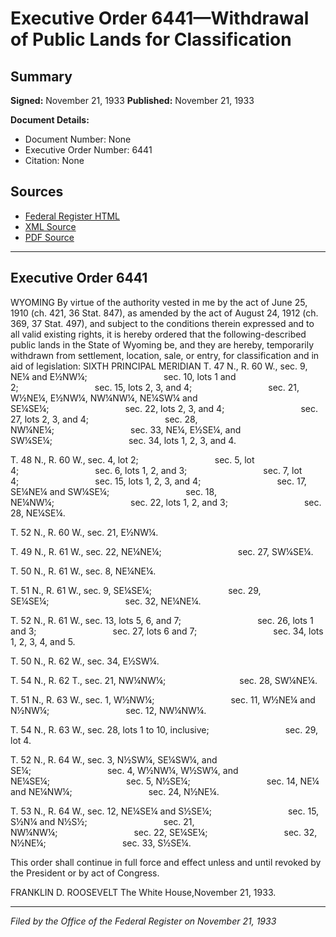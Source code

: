 # Executive Order 6441—Withdrawal of Public Lands for Classification

## Summary

**Signed:** November 21, 1933
**Published:** November 21, 1933

**Document Details:**
- Document Number: None
- Executive Order Number: 6441
- Citation: None

## Sources
- [Federal Register HTML](https://www.presidency.ucsb.edu/documents/executive-order-6441-withdrawal-public-lands-for-classification)
- [XML Source](None)
- [PDF Source](None)

---

## Executive Order 6441

WYOMING
By virtue of the authority vested in me by the act of June 25, 1910 (ch. 421, 36 Stat. 847), as amended by the act of August 24, 1912 (ch. 369, 37 Stat. 497), and subject to the conditions therein expressed and to all valid existing rights, it is hereby ordered that the following-described public lands in the State of Wyoming be, and they are hereby, temporarily withdrawn from settlement, location, sale, or entry, for classification and in aid of legislation:
SIXTH PRINCIPAL MERIDIAN
T. 47 N., R. 60 W., sec. 9, NE¼ and E½NW¼;                               sec. 10, lots 1 and 2;                               sec. 15, lots 2, 3, and 4;                               sec. 21, W½NE¼, E½NW¼, NW¼NW¼, NE¼SW¼ and SE¼SE¼;                               sec. 22, lots 2, 3, and 4;                               sec. 27, lots 2, 3, and 4;                               sec. 28, NW¼NE¼;                               sec. 33, NE¼, E½SE¼, and SW¼SE¼;                               sec. 34, lots 1, 2, 3, and 4.

T. 48 N., R. 60 W., sec. 4, lot 2;                               sec. 5, lot 4;                               sec. 6, lots 1, 2, and 3;                               sec. 7, lot 4;                               sec. 15, lots 1, 2, 3, and 4;                               sec. 17, SE¼NE¼ and SW¼SE¼;                               sec. 18, NE¼NW¼;                               sec. 22, lots 1, 2, and 3;                               sec. 28, NE¼SE¼.

T. 52 N., R. 60 W., sec. 21, E½NW¼.

T. 49 N., R. 61 W., sec. 22, NE¼NE¼;                               sec. 27, SW¼SE¼.

T. 50 N., R. 61 W., sec. 8, NE¼NE¼.

T. 51 N., R. 61 W., sec. 9, SE¼SE¼;                               sec. 29, SE¼SE¼;                               sec. 32, NE¼NE¼.

T. 52 N., R. 61 W., sec. 13, lots 5, 6, and 7;                               sec. 26, lots 1 and 3;                               sec. 27, lots 6 and 7;                               sec. 34, lots 1, 2, 3, 4, and 5.

T. 50 N., R. 62 W., sec. 34, E½SW¼.

T. 54 N., R. 62 T., sec. 21, NW¼NW¼;                              sec. 28, SW¼NE¼.

T. 51 N., R. 63 W., sec. 1, W½NW¼;                               sec. 11, W½NE¼ and N½NW¼;                               sec. 12, NW¼NW¼.

T. 54 N., R. 63 W., sec. 28, lots 1 to 10, inclusive;                               sec. 29, lot 4.

T. 52 N., R. 64 W., sec. 3, N½SW¼, SE¼SW¼, and SE¼;                               sec. 4, W½NW¼, W½SW¼, and NE¼SE¼;                               sec. 5, N½SE¼;                               sec. 14, NE¼ and NE¼NW¼;                               sec. 24, N½NE¼.

T. 53 N., R. 64 W., sec. 12, NE¼SE¼ and S½SE¼;                               sec. 15, S½N¼ and N½S½;                               sec. 21, NW¼NW¼;                               sec. 22, SE¼SE¼;                               sec. 32, N½NE¼;                               sec. 33, S½SE¼.

This order shall continue in full force and effect unless and until revoked by the President or by act of Congress.

FRANKLIN D. ROOSEVELT
The White House,November 21, 1933.

---

*Filed by the Office of the Federal Register on November 21, 1933*
